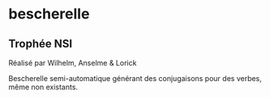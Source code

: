 # bescherelle
## Trophée NSI

Réalisé par Wilhelm, Anselme & Lorick

Bescherelle semi-automatique générant des conjugaisons pour des verbes, même non existants.
